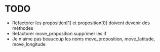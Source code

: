 # TODO

- Refactorer les proposition[1] et proposition[0] doivent devenir des méthodes
- Refactorer move_proposition supprimer les if
- Je n'aime pas beaucoup les noms move_proposition, move_latitude, move_longitude
